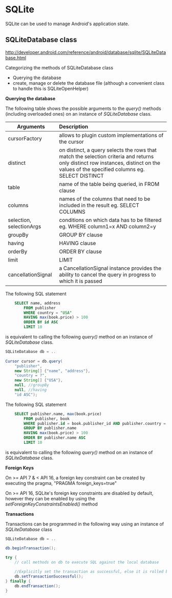 # SQLite

SQLite can be used to manage Android's application state. 


## SQLiteDatabase class

<http://developer.android.com/reference/android/database/sqlite/SQLiteDatabase.html>

Categorizing the methods of SQLiteDatabase class


* Querying the database
* create, manage or delete the database file (although a convenient class to handle this is SQLiteOpenHelper)

**Querying the database**

The following table shows the possible arguments to the *query()* methods (including overloaded ones) on an instance of *SQLiteDatabase* class.

| Arguments        | Description |
| ------------- |:-------------|
| cursorFactory | allows to plugin custom implementations of the cursor |
| distinct |  on distinct, a query selects the rows that match the selection criteria and returns only distinct row instances, distinct on the values of the specified columns eg. SELECT DISTINCT  |
| table     | name of the table being queried, in FROM clause |
| columns      | names of the columns that need to be included in the result eg. SELECT COLUMNS | 
| selection, selectionArgs | conditions on which data has to be filtered eg. WHERE column1=x AND column2=y |
| groupBy |  GROUP BY clause | 
| having | HAVING clause |
| orderBy | ORDER BY clause |
| limit | LIMIT |
| cancellationSignal | a CancellationSignal instance provides the ability to cancel the query in progress to which it is passed |

The following SQL statement 

```sql
	SELECT name, address
		FROM publisher
		WHERE country = "USA"
		HAVING max(book.price) > 100
		ORDER BY id ASC
		LIMIT 10
```

is equivalent to calling the following *query()* method on an instance of *SQLiteDatabase* class.

```java
SQLiteDatabase db = ..
	
Cursor cursor = db.query(
	"publisher",
	new String[] {"name", "address"},
	"country = ?",
	new String[] {"USA"},
	null, //groupBy
	null, //having
	"id ASC");
```



The following SQL statement

```sql
	SELECT publisher.name, max(book.price)
		FROM publisher, book
		WHERE publisher.id = book.publisher_id AND publisher.country = "USA"
		GROUP BY publisher.name
		HAVING max(book.price) > 100
		ORDER BY publisher.name ASC
		LIMIT 10
```

is equivalent to calling the following *query()* method on an instance of *SQLiteDatabase* class.


**Foreign Keys**

On >= API 7 & < API 16, a foreign key constraint can be created by executing the pragma, "PRAGMA foreign_keys=true"

On >= API 16, SQLite's foreign key constraints are disabled by default, however they can be enabled by using the *setForeignKeyConstraintsEnabled()* method

**Transactions**

Transactions can be programmed in the following way using an instance of *SQLiteDatabase* class

```java
SQLiteDatabase db = ..

db.beginTransaction();

try {
	// call methods on db to execute SQL against the local database
	
	//Explicitly set the transaction as successful, else it is rolled back
	db.setTransactionSuccessful();
} finally {
	db.endTransaction();
}
```




